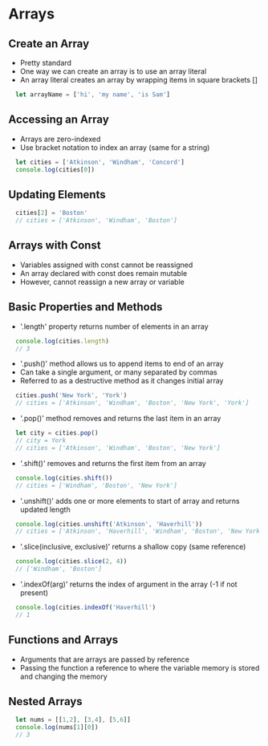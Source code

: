# Arrays

## Create an Array
  - Pretty standard
  - One way we can create an array is to use an array literal 
  - An array literal creates an array by wrapping items in square brackets []
  
  ```JavaScript
    let arrayName = ['hi', 'my name', 'is Sam']
  ```
 
## Accessing an Array
  - Arrays are zero-indexed
  - Use bracket notation to index an array (same for a string)
  
  ```JavaScript
    let cities = ['Atkinson', 'Windham', 'Concord']
    console.log(cities[0])
  ```
  
## Updating Elements
  ```JavaScript
    cities[2] = 'Boston'
    // cities = ['Atkinson', 'Windham', 'Boston']
  ```
  
## Arrays with Const
  - Variables assigned with const cannot be reassigned
  - An array declared with const does remain mutable
  - However, cannot reassign a new array or variable
  
## Basic Properties and Methods
  - '.length' property returns number of elements in an array
  ```JavaScript
    console.log(cities.length)
    // 3
  ```

  - '.push()' method allows us to append items to end of an array
  - Can take a single argument, or many separated by commas
  - Referred to as a destructive method as it changes initial array
  ```JavaScript
    cities.push('New York', 'York')
    // cities = ['Atkinson', 'Windham', 'Boston', 'New York', 'York']
  ```
  
  - '.pop()' method removes and returns the last item in an array
  ```JavaScript
    let city = cities.pop()
    // city = York
    // cities = ['Atkinson', 'Windham', 'Boston', 'New York']
  ```
    
  - '.shift()' removes and returns the first item from an array
  ```JavaScript
    console.log(cities.shift())
    // cities = ['Windham', 'Boston', 'New York']
  ```
  
  - '.unshift()' adds one or more elements to start of array and returns updated length
  ```JavaScript
    console.log(cities.unshift('Atkinson', 'Haverhill'))
    // cities = ['Atkinson', 'Haverhill', 'Windham', 'Boston', 'New York']
  ```
    
  - '.slice(inclusive, exclusive)' returns a shallow copy (same reference) 
  ```JavaScript
    console.log(cities.slice(2, 4))
    // ['Windham', 'Boston']
  ```
  
  - '.indexOf(arg)' returns the index of argument in the array (-1 if not present)
  ```JavaScript
    console.log(cities.indexOf('Haverhill')
    // 1
  ```
  
## Functions and Arrays
  - Arguments that are arrays are passed by reference
  - Passing the function a reference to where the variable memory is stored and changing the memory
  
## Nested Arrays
  ```JavaScript
    let nums = [[1,2], [3,4], [5,6]]
    console.log(nums[1][0])
    // 3
  ```
